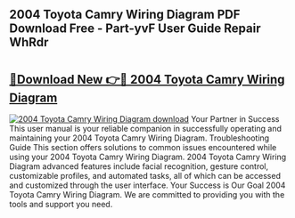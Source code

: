 ## 2004 Toyota Camry Wiring Diagram PDF Download Free - Part-yvF User Guide Repair WhRdr

# <h2><a href="http://dfl12k.blite.top/?on=2004+Toyota+Camry+Wiring+Diagram">🔗Download New 👉🔴 2004 Toyota Camry Wiring Diagram</a></h2>

[![2004 Toyota Camry Wiring Diagram download](https://i.imgur.com/lujVjoI.png)](http://dfl12k.blite.top/?on=2004+Toyota+Camry+Wiring+Diagram)
Your Partner in Success This user manual is your reliable companion in successfully operating and maintaining your 2004 Toyota Camry Wiring Diagram. Troubleshooting Guide This section offers solutions to common issues encountered while using your 2004 Toyota Camry Wiring Diagram. 2004 Toyota Camry Wiring Diagram advanced features include facial recognition, gesture control, customizable profiles, and automated tasks, all of which can be accessed and customized through the user interface. Your Success is Our Goal 2004 Toyota Camry Wiring Diagram. We are committed to providing you with the tools and support you need.
